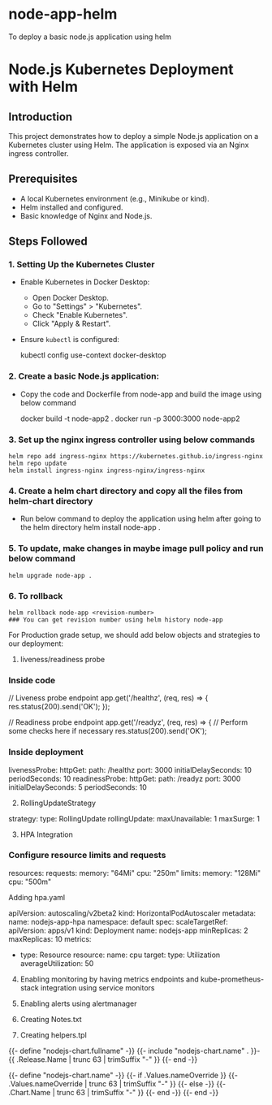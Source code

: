 # node-app-helm
To deploy a basic node.js application using helm

# Node.js Kubernetes Deployment with Helm

## Introduction
This project demonstrates how to deploy a simple Node.js application on a Kubernetes cluster using Helm. The application is exposed via an Nginx ingress controller.

## Prerequisites
- A local Kubernetes environment (e.g., Minikube or kind).
- Helm installed and configured.
- Basic knowledge of Nginx and Node.js.

## Steps Followed

### 1. Setting Up the Kubernetes Cluster
- Enable Kubernetes in Docker Desktop:
  - Open Docker Desktop.
  - Go to "Settings" > "Kubernetes".
  - Check "Enable Kubernetes".
  - Click "Apply & Restart".

- Ensure `kubectl` is configured:

  kubectl config use-context docker-desktop

### 2. Create a basic Node.js application:
- Copy the code and Dockerfile from node-app and build the image using below command

    docker build -t node-app2 .
    docker run -p 3000:3000 node-app2

### 3. Set up the nginx ingress controller using below commands
    helm repo add ingress-nginx https://kubernetes.github.io/ingress-nginx
    helm repo update
    helm install ingress-nginx ingress-nginx/ingress-nginx 


### 4. Create a helm chart directory and copy all the files from helm-chart directory
- Run below command to deploy the application using helm after going to the helm directory
    helm install node-app . 

### 5. To update, make changes in maybe image pull policy and run below command
    helm upgrade node-app .

### 6. To rollback
    helm rollback node-app <revision-number>
    ### You can get revision number using helm history node-app

For Production grade setup, we should add below objects and strategies to our deployment:

1. liveness/readiness probe
### Inside code

// Liveness probe endpoint
app.get('/healthz', (req, res) => {
  res.status(200).send('OK');
});

// Readiness probe endpoint
app.get('/readyz', (req, res) => {
  // Perform some checks here if necessary
  res.status(200).send('OK');

### Inside deployment

livenessProbe:
            httpGet:
              path: /healthz
              port: 3000
            initialDelaySeconds: 10
            periodSeconds: 10
readinessProbe:
            httpGet:
              path: /readyz
              port: 3000
            initialDelaySeconds: 5
            periodSeconds: 10

2. RollingUpdateStrategy

strategy:
    type: RollingUpdate
    rollingUpdate:
      maxUnavailable: 1
      maxSurge: 1

3. HPA Integration

### Configure resource limits and requests

resources:
            requests:
              memory: "64Mi"
              cpu: "250m"
            limits:
              memory: "128Mi"
              cpu: "500m"

Adding hpa.yaml

apiVersion: autoscaling/v2beta2
kind: HorizontalPodAutoscaler
metadata:
  name: nodejs-app-hpa
  namespace: default
spec:
  scaleTargetRef:
    apiVersion: apps/v1
    kind: Deployment
    name: nodejs-app
  minReplicas: 2
  maxReplicas: 10
  metrics:
  - type: Resource
    resource:
      name: cpu
      target:
        type: Utilization
        averageUtilization: 50

4. Enabling monitoring by having metrics endpoints and kube-prometheus-stack integration using service monitors

5. Enabling alerts using alertmanager

6. Creating Notes.txt

7. Creating helpers.tpl

{{- define "nodejs-chart.fullname" -}}
{{- include "nodejs-chart.name" . }}-{{ .Release.Name | trunc 63 | trimSuffix "-" }}
{{- end -}}

{{- define "nodejs-chart.name" -}}
{{- if .Values.nameOverride }}
{{- .Values.nameOverride | trunc 63 | trimSuffix "-" }}
{{- else -}}
{{- .Chart.Name | trunc 63 | trimSuffix "-" }}
{{- end -}}
{{- end -}}



